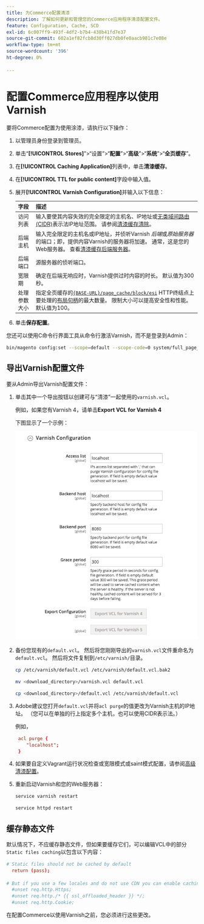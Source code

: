 ```yaml
---
title: 为Commerce配置清漆
description: 了解如何更新和管理您的Commerce应用程序清漆配置文件。
feature: Configuration, Cache, SCD
exl-id: 6c007ff9-493f-4df2-b7b4-438b41fd7e37
source-git-commit: 602a1ef82fcb8d30ff027db0fe0aacb981c7e08e
workflow-type: tm+mt
source-wordcount: '396'
ht-degree: 0%

---
```


# 配置Commerce应用程序以使用Varnish

要将Commerce配置为使用涂漆，请执行以下操作：

1. 以管理员身份登录到管理员。
1. 单击“**[!UICONTROL Stores]**”>“设置”>“**配置**”>“**高级**”>“**系统**”>“**全页缓存**”。
1. 在&#x200B;**[!UICONTROL Caching Application]**&#x200B;列表中，单击&#x200B;**清漆缓存**。
1. 在&#x200B;**[!UICONTROL TTL for public content]**&#x200B;字段中输入值。
1. 展开&#x200B;**[!UICONTROL Varnish Configuration]**&#x200B;并输入以下信息：

   | 字段 | 描述 |
   | ----- | ----------- |
   | 访问列表 | 输入要使其内容失效的完全限定的主机名、IP地址或[无类域间路由(CIDR)](https://www.digitalocean.com/community/tutorials/understanding-ip-addresses-subnets-and-cidr-notation-for-networking)表示法IP地址范围。 请参阅[清漆缓存清除](https://varnish-cache.org/docs/3.0/tutorial/purging.html)。 |
   | 后端主机 | 输入完全限定的主机名或IP地址，并侦听Varnish _后端_&#x200B;或&#x200B;_原始服务器_&#x200B;的端口；即，提供内容Varnish的服务器将加速。 通常，这是您的Web服务器。 查看[清漆缓存后端服务器](https://www.varnish-cache.org/docs/trunk/users-guide/vcl-backends.html)。 |
   | 后端端口 | 源服务器的侦听端口。 |
   | 宽限期 | 确定在后端无响应时，Varnish提供过时内容的时长。 默认值为300秒。 |
   | 处理参数大小 | 指定全页缓存的[`{BASE-URL}/page_cache/block/esi`](use-varnish-esi.md) HTTP终结点上要处理的[布局句柄](https://developer.adobe.com/commerce/frontend-core/guide/layouts/#layout-handles)的最大数量。 限制大小可以提高安全性和性能。 默认值为100。 |

1. 单击&#x200B;**保存配置**。

您还可以使用C命令行界面工具从命令行激活Varnish，而不是登录到Admin：

```bash
bin/magento config:set --scope=default --scope-code=0 system/full_page_cache/caching_application 2
```

## 导出Varnish配置文件

要从Admin导出Varnish配置文件：

1. 单击其中一个导出按钮以创建可与“清漆”一起使用的`varnish.vcl`。

   例如，如果您有Varnish 4，请单击&#x200B;**Export VCL for Varnish 4**

   下图显示了一个示例：

   ![将Commerce配置为在管理员中使用Varnish](../../assets/configuration/varnish-admin-22.png)

1. 备份您现有的`default.vcl`。 然后将您刚刚导出的`varnish.vcl`文件重命名为`default.vcl`。 然后将文件复制到`/etc/varnish/`目录。

   ```bash
   cp /etc/varnish/default.vcl /etc/varnish/default.vcl.bak2
   ```

   ```bash
   mv <download_directory>/varnish.vcl default.vcl
   ```

   ```bash
   cp <download_directory>/default.vcl /etc/varnish/default.vcl
   ```

1. Adobe建议您打开`default.vcl`并将`acl purge`的值更改为Varnish主机的IP地址。 （您可以在单独的行上指定多个主机，也可以使用CIDR表示法。）

   例如，

   ```conf
    acl purge {
       "localhost";
    }
   ```

1. 如果要自定义Vagrant运行状况检查或宽限模式或saint模式配置，请参阅[高级清漆配置](config-varnish-advanced.md)。

1. 重新启动Varnish和您的Web服务器：

   ```bash
   service varnish restart
   ```

   ```bash
   service httpd restart
   ```

## 缓存静态文件

默认情况下，不应缓存静态文件，但如果要缓存它们，可以编辑VCL中的部分`Static files caching`以包含以下内容：

```conf
# Static files should not be cached by default
  return (pass);

# But if you use a few locales and do not use CDN you can enable caching static files by commenting previous line (#return (pass);) and uncommenting next 3 lines
  #unset req.http.Https;
  #unset req.http./* {{ ssl_offloaded_header }} */;
  #unset req.http.Cookie;
```

在配置Commerce以使用Varnish之前，您必须进行这些更改。
